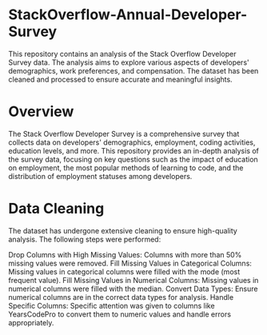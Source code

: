# StackOverflow-Annual-Developer-Survey
This repository contains an analysis of the Stack Overflow Developer Survey data. The analysis aims to explore various aspects of developers' demographics, work preferences, and compensation. The dataset has been cleaned and processed to ensure accurate and meaningful insights.

# Overview
The Stack Overflow Developer Survey is a comprehensive survey that collects data on developers' demographics, employment, coding activities, education levels, and more. This repository provides an in-depth analysis of the survey data, focusing on key questions such as the impact of education on employment, the most popular methods of learning to code, and the distribution of employment statuses among developers.

# Data Cleaning
The dataset has undergone extensive cleaning to ensure high-quality analysis. The following steps were performed:

Drop Columns with High Missing Values: Columns with more than 50% missing values were removed.
Fill Missing Values in Categorical Columns: Missing values in categorical columns were filled with the mode (most frequent value).
Fill Missing Values in Numerical Columns: Missing values in numerical columns were filled with the median.
Convert Data Types: Ensure numerical columns are in the correct data types for analysis.
Handle Specific Columns: Specific attention was given to columns like YearsCodePro to convert them to numeric values and handle errors appropriately.
